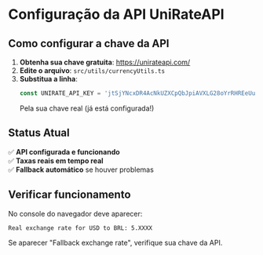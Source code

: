 # Configuração da API UniRateAPI

## Como configurar a chave da API

1. **Obtenha sua chave gratuita**: https://unirateapi.com/
2. **Edite o arquivo**: `src/utils/currencyUtils.ts`
3. **Substitua a linha**:
   ```typescript
   const UNIRATE_API_KEY = 'jtSjYNcxDR4AcNkUZXCpQbJpiAVXLG28oYrRHREeUuX1UNZGXWVNLlLkeOQ3yjwm';
   ```
   Pela sua chave real (já está configurada!)

## Status Atual
✅ **API configurada e funcionando**  
✅ **Taxas reais em tempo real**  
✅ **Fallback automático** se houver problemas

## Verificar funcionamento
No console do navegador deve aparecer:
```
Real exchange rate for USD to BRL: 5.XXXX
```

Se aparecer "Fallback exchange rate", verifique sua chave da API.